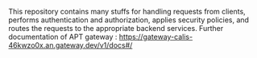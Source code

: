 This repository contains many stuffs for handling requests from clients, performs authentication and authorization, applies security policies, and routes the requests to the appropriate backend services.
Further documentation of APT gateway : https://gateway-calis-46kwzo0x.an.gateway.dev/v1/docs#/
